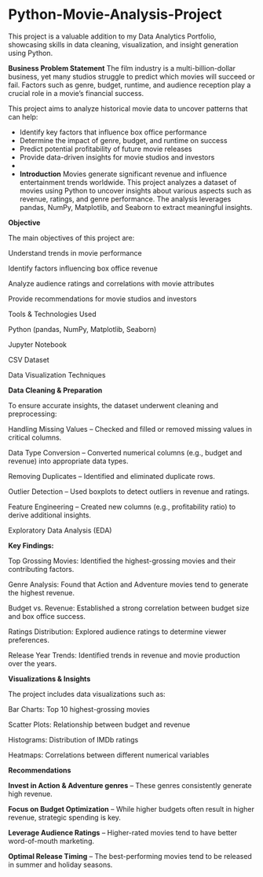 # Python-Movie-Analysis-Project
This project is a valuable addition to my Data Analytics Portfolio, showcasing skills in data cleaning, visualization, and insight generation using Python.


**Business Problem Statement**
The film industry is a multi-billion-dollar business, yet many studios struggle to predict which movies will succeed or fail. Factors such as genre, budget, runtime, and audience reception play a crucial role in a movie’s financial success.

This project aims to analyze historical movie data to uncover patterns that can help:

* Identify key factors that influence box office performance
* Determine the impact of genre, budget, and runtime on success
* Predict potential profitability of future movie releases
* Provide data-driven insights for movie studios and investors
*
* **Introduction**
Movies generate significant revenue and influence entertainment trends worldwide. This project analyzes a dataset of movies using Python to uncover insights about various aspects such as revenue, ratings, and genre performance. The analysis leverages pandas, NumPy, Matplotlib, and Seaborn to extract meaningful insights.

**Objective**

The main objectives of this project are:

Understand trends in movie performance

Identify factors influencing box office revenue

Analyze audience ratings and correlations with movie attributes

Provide recommendations for movie studios and investors

Tools & Technologies Used

Python (pandas, NumPy, Matplotlib, Seaborn)

Jupyter Notebook

CSV Dataset

Data Visualization Techniques

**Data Cleaning & Preparation**

To ensure accurate insights, the dataset underwent cleaning and preprocessing:

Handling Missing Values – Checked and filled or removed missing values in critical columns.

Data Type Conversion – Converted numerical columns (e.g., budget and revenue) into appropriate data types.

Removing Duplicates – Identified and eliminated duplicate rows.

Outlier Detection – Used boxplots to detect outliers in revenue and ratings.

Feature Engineering – Created new columns (e.g., profitability ratio) to derive additional insights.

Exploratory Data Analysis (EDA)

**Key Findings:**

Top Grossing Movies: Identified the highest-grossing movies and their contributing factors.

Genre Analysis: Found that Action and Adventure movies tend to generate the highest revenue.

Budget vs. Revenue: Established a strong correlation between budget size and box office success.

Ratings Distribution: Explored audience ratings to determine viewer preferences.

Release Year Trends: Identified trends in revenue and movie production over the years.

**Visualizations & Insights**

The project includes data visualizations such as:

Bar Charts: Top 10 highest-grossing movies

Scatter Plots: Relationship between budget and revenue

Histograms: Distribution of IMDb ratings

Heatmaps: Correlations between different numerical variables

**Recommendations**

**Invest in Action & Adventure genres** – These genres consistently generate high revenue.

**Focus on Budget Optimization** – While higher budgets often result in higher revenue, strategic spending is key.

**Leverage Audience Ratings** – Higher-rated movies tend to have better word-of-mouth marketing.

**Optimal Release Timing** – The best-performing movies tend to be released in summer and holiday seasons.

